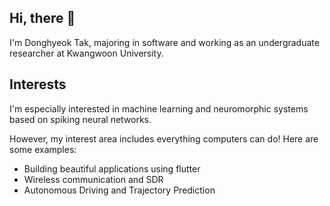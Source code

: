## Hi, there 👋

I'm Donghyeok Tak, majoring in software and working as an undergraduate researcher at Kwangwoon University.

## Interests

I'm especially interested in machine learning and neuromorphic systems based on spiking neural networks.

However, my interest area includes everything computers can do! Here are some examples:

- Building beautiful applications using flutter
- Wireless communication and SDR
- Autonomous Driving and Trajectory Prediction
